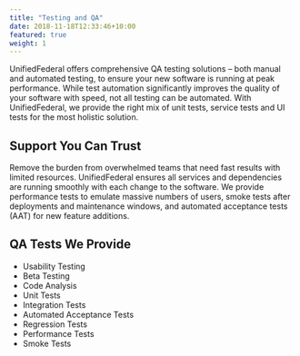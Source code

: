```yaml
---
title: "Testing and QA"
date: 2018-11-18T12:33:46+10:00
featured: true
weight: 1
---
```


UnifiedFederal offers comprehensive QA testing solutions – both manual and automated testing, to ensure your new software is running at peak performance. While test automation significantly improves the quality of your software with speed, not all testing can be automated. With UnifiedFederal, we provide the right mix of unit tests, service tests and UI tests for the most holistic solution.

## Support You Can Trust

Remove the burden from overwhelmed teams that need fast results with limited resources. UnifiedFederal ensures all services and dependencies are running smoothly with each change to the software. We provide performance tests to emulate massive numbers of users, smoke tests after deployments and maintenance windows, and automated acceptance tests (AAT) for new feature additions.

## QA Tests We Provide

* Usability Testing
* Beta Testing
* Code Analysis
* Unit Tests
* Integration Tests
* Automated Acceptance Tests
* Regression Tests
* Performance Tests
* Smoke Tests
